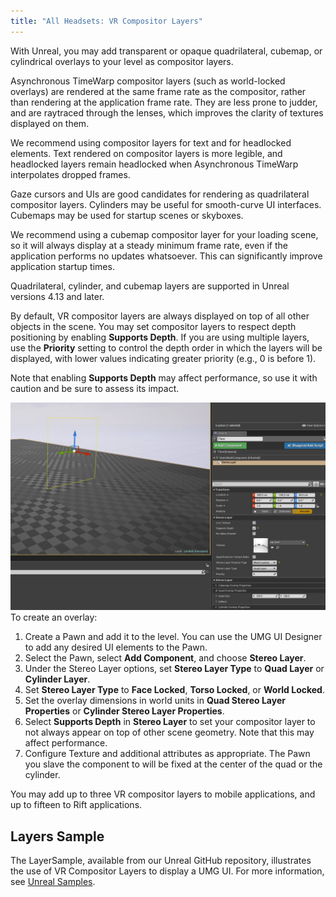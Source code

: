 ```yaml
---
title: "All Headsets: VR Compositor Layers"
---
```

With Unreal, you may add transparent or opaque quadrilateral, cubemap, or cylindrical overlays to your level as compositor layers.

Asynchronous TimeWarp compositor layers (such as world-locked overlays) are rendered at the same frame rate as the compositor, rather than rendering at the application frame rate. They are less prone to judder, and are raytraced through the lenses, which improves the clarity of textures displayed on them.

We recommend using compositor layers for text and for headlocked elements. Text rendered on compositor layers is more legible, and headlocked layers remain headlocked when Asynchronous TimeWarp interpolates dropped frames.

Gaze cursors and UIs are good candidates for rendering as quadrilateral compositor layers. Cylinders may be useful for smooth-curve UI interfaces. Cubemaps may be used for startup scenes or skyboxes.

We recommend using a cubemap compositor layer for your loading scene, so it will always display at a steady minimum frame rate, even if the application performs no updates whatsoever. This can significantly improve application startup times.

Quadrilateral, cylinder, and cubemap layers are supported in Unreal versions 4.13 and later.

By default, VR compositor layers are always displayed on top of all other objects in the scene. You may set compositor layers to respect depth positioning by enabling **Supports Depth**. If you are using multiple layers, use the **Priority** setting to control the depth order in which the layers will be displayed, with lower values indicating greater priority (e.g., 0 is before 1).

Note that enabling **Supports Depth** may affect performance, so use it with caution and be sure to assess its impact.

![](/images/documentation-unreal-latest-concepts-unreal-overlay-0.png)  
To create an overlay:

1. Create a Pawn and add it to the level. You can use the UMG UI Designer to add any desired UI elements to the Pawn.
2. Select the Pawn, select **Add Component**, and choose **Stereo Layer**.
3. Under the Stereo Layer options, set **Stereo Layer Type** to **Quad Layer** or **Cylinder Layer**.
4. Set **Stereo Layer Type** to **Face Locked**, **Torso Locked**, or **World Locked**.
5. Set the overlay dimensions in world units in **Quad Stereo Layer Properties** or **Cylinder Stereo Layer Properties**.
6. Select **Supports Depth** in **Stereo Layer** to set your compositor layer to not always appear on top of other scene geometry. Note that this may affect performance.
7. Configure Texture and additional attributes as appropriate.
The Pawn you slave the component to will be fixed at the center of the quad or the cylinder.

You may add up to three VR compositor layers to mobile applications, and up to fifteen to Rift applications.

## Layers Sample

The LayerSample, available from our Unreal GitHub repository, illustrates the use of VR Compositor Layers to display a UMG UI. For more information, see [Unreal Samples](/documentation/unreal/latest/concepts/unreal-samples/ "Oculus provides samples which illustrate basic VR concepts in Unreal such as Touch, haptics, and the Boundary Component API for interacting with the Guardian System.").

